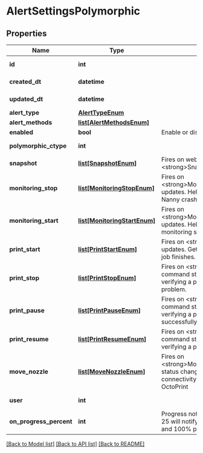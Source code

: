 # AlertSettingsPolymorphic

## Properties
Name | Type | Description | Notes
------------ | ------------- | ------------- | -------------
**id** | **int** |  | [optional] [readonly] 
**created_dt** | **datetime** |  | [optional] [readonly] 
**updated_dt** | **datetime** |  | [optional] [readonly] 
**alert_type** | [**AlertTypeEnum**](AlertTypeEnum.md) |  | 
**alert_methods** | [**list[AlertMethodsEnum]**](AlertMethodsEnum.md) |  | [optional] 
**enabled** | **bool** | Enable or disable this alert channel | [optional] 
**polymorphic_ctype** | **int** |  | [optional] [readonly] 
**snapshot** | [**list[SnapshotEnum]**](SnapshotEnum.md) | Fires on web camera &lt;strong&gt;Snapshot&lt;/strong&gt; command | [optional] 
**monitoring_stop** | [**list[MonitoringStopEnum]**](MonitoringStopEnum.md) | Fires on &lt;strong&gt;MonitoringStop&lt;strong&gt; updates.   Helps debug unexpected Print Nanny crashes. | [optional] 
**monitoring_start** | [**list[MonitoringStartEnum]**](MonitoringStartEnum.md) | Fires on &lt;strong&gt;MonitoringStop&lt;/strong&gt; updates. Helpful if you want to confirm monitoring started without a problem. | [optional] 
**print_start** | [**list[PrintStartEnum]**](PrintStartEnum.md) | Fires on &lt;strong&gt;StopPrint&lt;/strong&gt; updates. Get notifed as soon as a print job finishes.  | [optional] 
**print_stop** | [**list[PrintStopEnum]**](PrintStopEnum.md) | Fires on &lt;strong&gt;PrintStart&lt;/strong&gt; command status changes. Helpful for verifying a print job started without a problem. | [optional] 
**print_pause** | [**list[PrintPauseEnum]**](PrintPauseEnum.md) | Fires on &lt;strong&gt;PausePrint&lt;/strong&gt; command status changes. Helpful for verifying a print was paused successfully. | [optional] 
**print_resume** | [**list[PrintResumeEnum]**](PrintResumeEnum.md) | Fires on &lt;strong&gt;ResumePrint&lt;/strong&gt; command status changes Helpful for verifying a print was resumed. | [optional] 
**move_nozzle** | [**list[MoveNozzleEnum]**](MoveNozzleEnum.md) | Fires on &lt;strong&gt;MoveNozzle&lt;/strong&gt;command status changes. Helpful for debugging connectivity between Print Nanny and OctoPrint | [optional] 
**user** | **int** |  | [optional] [readonly] 
**on_progress_percent** | **int** | Progress notification interval. Example: 25 will notify you at 25%, 50%, 75%, and 100% progress | [optional] 

[[Back to Model list]](../README.md#documentation-for-models) [[Back to API list]](../README.md#documentation-for-api-endpoints) [[Back to README]](../README.md)


